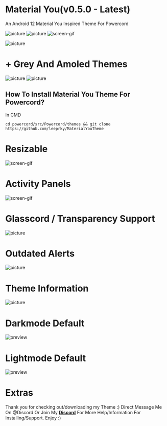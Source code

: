 # Material You(v0.5.0 - Latest)
An Android 12 Material You Inspired Theme For Powercord

![picture](https://i.imgur.com/GNOLne0.png)
![picture](https://i.imgur.com/KdAE1G8.png)
![screen-gif](https://i.imgur.com/EiN5ALx.gif)

![picture](https://i.imgur.com/Xvwak97.png)

# + Grey And Amoled Themes
![picture](https://i.imgur.com/0rFWFLs.png)
![picture](https://i.imgur.com/011Q1yt.png)

## How To Install Material You Theme For Powercord?

In CMD

```
cd powercord/src/Powercord/themes && git clone https://github.com/leeprky/MaterialYouTheme
```
# Resizable 
![screen-gif](https://i.imgur.com/K0i7aFU.gif)

# Activity Panels

![screen-gif](https://i.imgur.com/qEIaWWK.gif)

# Glasscord / Transparency Support

![picture](https://i.imgur.com/JQagBBj.png)

# Outdated Alerts
![picture](https://i.imgur.com/8eThtFs.png)

# Theme Information
![picture](https://i.imgur.com/ooCp4TI.png)

# Darkmode Default

![preview](https://i.imgur.com/b3oGQYc.png)

# Lightmode Default

![preview](https://i.imgur.com/0S7q2rq.png)

# Extras 

Thank you for checking out/downloading my Theme :)
Direct Message Me On @Discord Or Join My **[Discord](https://discord.gg/Ff3rqAYB89)** For More Help/Information For Installing/Support. Enjoy :)

